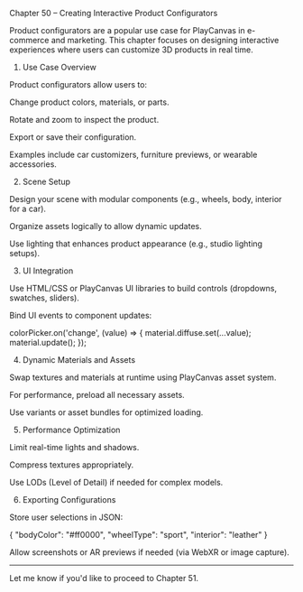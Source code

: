 Chapter 50 – Creating Interactive Product Configurators

Product configurators are a popular use case for PlayCanvas in e-commerce and marketing. This chapter focuses on designing interactive experiences where users can customize 3D products in real time.

1. Use Case Overview

Product configurators allow users to:

Change product colors, materials, or parts.

Rotate and zoom to inspect the product.

Export or save their configuration.


Examples include car customizers, furniture previews, or wearable accessories.

2. Scene Setup

Design your scene with modular components (e.g., wheels, body, interior for a car).

Organize assets logically to allow dynamic updates.

Use lighting that enhances product appearance (e.g., studio lighting setups).


3. UI Integration

Use HTML/CSS or PlayCanvas UI libraries to build controls (dropdowns, swatches, sliders).

Bind UI events to component updates:

colorPicker.on('change', (value) => {
  material.diffuse.set(...value);
  material.update();
});


4. Dynamic Materials and Assets

Swap textures and materials at runtime using PlayCanvas asset system.

For performance, preload all necessary assets.

Use variants or asset bundles for optimized loading.


5. Performance Optimization

Limit real-time lights and shadows.

Compress textures appropriately.

Use LODs (Level of Detail) if needed for complex models.


6. Exporting Configurations

Store user selections in JSON:

{
  "bodyColor": "#ff0000",
  "wheelType": "sport",
  "interior": "leather"
}

Allow screenshots or AR previews if needed (via WebXR or image capture).



---

Let me know if you'd like to proceed to Chapter 51.


